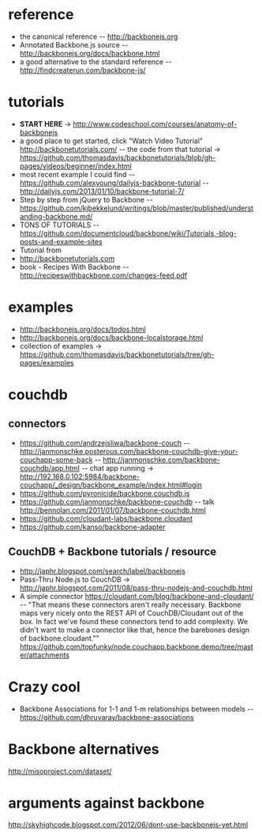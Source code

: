 
# reference 
- the canonical reference
-- http://backbonejs.org
- Annotated Backbone.js source
-- http://backbonejs.org/docs/backbone.html
- a good alternative to the standard reference
-- http://findcreaterun.com/backbone-js/

# tutorials
- __START HERE__ -> http://www.codeschool.com/courses/anatomy-of-backbonejs
- a good place to get started, click "Watch Video Tutorial" http://backbonetutorials.com/
-- the code from that tutorial -> https://github.com/thomasdavis/backbonetutorials/blob/gh-pages/videos/beginner/index.html
- most recent example I could find
-- https://github.com/alexyoung/dailyjs-backbone-tutorial
-- http://dailyjs.com/2013/01/10/backbone-tutorial-7/
- Step by step from jQuery to Backbone
-- https://github.com/kjbekkelund/writings/blob/master/published/understanding-backbone.md/
- TONS OF TUTORIALS 
-- https://github.com/documentcloud/backbone/wiki/Tutorials,-blog-posts-and-example-sites
- Tutorial from 
- http://backbonetutorials.com
- book - Recipes With Backbone
-- http://recipeswithbackbone.com/changes-feed.pdf


# examples
- http://backbonejs.org/docs/todos.html
- http://backbonejs.org/docs/backbone-localstorage.html
- collection of examples -> https://github.com/thomasdavis/backbonetutorials/tree/gh-pages/examples


# couchdb
## connectors
- https://github.com/andrzejsliwa/backbone-couch
-- http://janmonschke.posterous.com/backbone-couchdb-give-your-couchapp-some-back
-- http://janmonschke.com/backbone-couchdb/app.html
-- chat app running -> http://192.168.0.102:5984/backbone-couchapp/_design/backbone_example/index.html#login
- https://github.com/pyronicide/backbone.couchdb.js
- https://github.com/janmonschke/backbone-couchdb
-- talk http://bennolan.com/2011/01/07/backbone-couchdb.html
- https://github.com/cloudant-labs/backbone.cloudant
- https://github.com/kanso/backbone-adapter


## CouchDB + Backbone tutorials / resource
- http://japhr.blogspot.com/search/label/backbonejs
- Pass-Thru Node.js to CouchDB -> http://japhr.blogspot.com/2011/08/pass-thru-nodejs-and-couchdb.html
- A simple connector https://cloudant.com/blog/backbone-and-cloudant/ 
--  "That means these connectors aren't really necessary. Backbone maps very nicely onto the REST API of CouchDB/Cloudant out of the box. In fact we've found these connectors tend to add complexity. We didn't want to make a connector like that, hence the barebones design of backbone.cloudant.""
https://github.com/topfunky/node.couchapp.backbone.demo/tree/master/attachments


# Crazy cool 
- Backbone Associations for 1-1 and 1-m relationships between models
-- https://github.com/dhruvaray/backbone-associations

# Backbone alternatives
http://misoproject.com/dataset/


# arguments against backbone
http://skyhighcode.blogspot.com/2012/06/dont-use-backbonejs-yet.html
